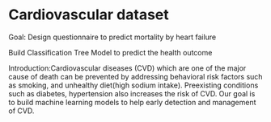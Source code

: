 # Cardiovascular dataset 
Goal: Design questionnaire to predict mortality by heart failure

Build Classification Tree Model to predict the health outcome

Introduction:Cardiovascular diseases (CVD) which are one of the major cause of death can be prevented by addressing behavioral risk factors such as smoking, and unhealthy diet(high sodium intake). 
Preexisting conditions such as diabetes, hypertension also increases the risk of CVD. 
Our goal is to build machine learning models to help early detection and management of CVD.
